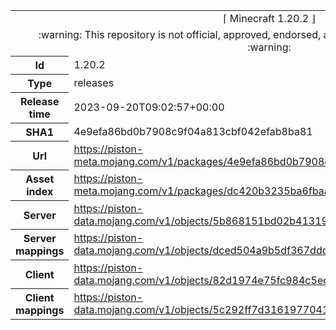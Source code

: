<html><table>
<tr><td colspan="2" align="center"><img width="0" height="0"><br/>⌈ Minecraft 1.20.2 ⌋<br/><img width="0" height="0"></td></tr>
<tr><td colspan="2" align="center"><img width="0" height="0"><br/>
:warning: This repository is not official, approved, endorsed, associated or connected with Mojang :warning:
<br/><img width="0" height="0"></td></tr>
<tr><th>Id</th><td>1.20.2</td></tr>
<tr><th>Type</th><td>releases</td></tr>
<tr><th>Release time</th><td>2023-09-20T09:02:57+00:00</td></tr>
<tr><th>SHA1</th><td>4e9efa86bd0b7908c9f04a813cbf042efab8ba81</td></tr>
<tr><th>Url</th><td><a href="https://piston-meta.mojang.com/v1/packages/4e9efa86bd0b7908c9f04a813cbf042efab8ba81/1.20.2.json">https://piston-meta.mojang.com/v1/packages/4e9efa86bd0b7908c9f04a813cbf042efab8ba81/1.20.2.json</a></td></tr>
<tr><th>Asset index</th><td><a href="https://piston-meta.mojang.com/v1/packages/dc420b3235ba6fbaa73647dc1d1516e77596494e/8.json">https://piston-meta.mojang.com/v1/packages/dc420b3235ba6fbaa73647dc1d1516e77596494e/8.json</a></td></tr>
<tr><th>Server</th><td><a href="https://piston-data.mojang.com/v1/objects/5b868151bd02b41319f54c8d4061b8cae84e665c/server.jar">https://piston-data.mojang.com/v1/objects/5b868151bd02b41319f54c8d4061b8cae84e665c/server.jar</a></td></tr>
<tr><th>Server mappings</th><td><a href="https://piston-data.mojang.com/v1/objects/dced504a9b5df367ddd3477adac084cea8024ba4/server.txt">https://piston-data.mojang.com/v1/objects/dced504a9b5df367ddd3477adac084cea8024ba4/server.txt</a></td></tr>
<tr><th>Client</th><td><a href="https://piston-data.mojang.com/v1/objects/82d1974e75fc984c5ed4b038e764e50958ac61a0/client.jar">https://piston-data.mojang.com/v1/objects/82d1974e75fc984c5ed4b038e764e50958ac61a0/client.jar</a></td></tr>
<tr><th>Client mappings</th><td><a href="https://piston-data.mojang.com/v1/objects/5c292ff7d3161977041116698e295083fd5ec8f5/client.txt">https://piston-data.mojang.com/v1/objects/5c292ff7d3161977041116698e295083fd5ec8f5/client.txt</a></td></tr>
</table></html>